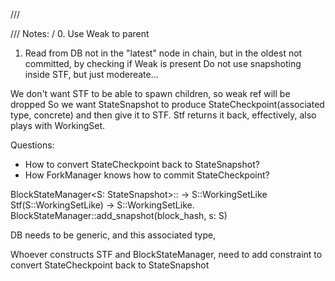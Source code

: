

///


/// Notes:
/ 0. Use Weak to parent
  1. Read from DB not in the "latest" node in chain,
but in the oldest not committed, by checking if Weak<Parent> is present
Do not use snapshoting inside STF, but just modereate...


We don't want STF to be able to spawn children, so weak ref will be dropped
So we want StateSnapshot to produce StateCheckpoint(associated type, concrete)
and then give it to STF. Stf returns it back, effectively, also plays with WorkingSet.

Questions:
  - How to convert StateCheckpoint back to StateSnapshot?
  - How ForkManager knows how to commit StateCheckpoint?

BlockStateManager<S: StateSnapshot>:: -> S::WorkingSetLike
Stf(S::WorkingSetLike) -> S::WorkingSetLike.
BlockStateManager::add_snapshot(block_hash, s: S)



DB needs to be generic, and this associated type,


Whoever constructs STF and BlockStateManager,
need to add constraint to convert StateCheckpoint back to StateSnapshot

